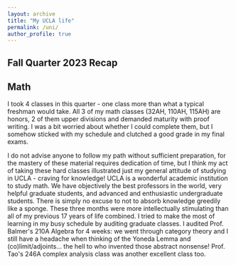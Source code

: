```yaml
---
layout: archive
title: "My UCLA life"
permalink: /uni/
author_profile: true
---
```


Fall Quarter 2023 Recap
------
Math
---
I took 4 classes in this quarter - one class more than what a typical freshman would take. All 3 of my math classes (32AH, 110AH, 115AH) are honors, 2 of them upper divisions and demanded maturity with proof writing. I was a bit worried about whether I could complete them, but I somehow sticked with my schedule and clutched a good grade in my final exams.

I do not advise anyone to follow my path without sufficient preparation, for the mastery of these material requires dedication of time, but I think my act of taking these hard classes illustrated just my general attitude of studying in UCLA - craving for knowledge! UCLA is a wonderful academic institution to study math. We have objectively the best professors in the world, very helpful graduate students, and advanced and enthusiastic undergraduate students. There is simply no excuse to not to absorb knowledge greedily like a sponge. These three months were more intellectually stimulating than all of my previous 17 years of life combined. I tried to make the most of learning in my busy schedule by auditing graduate classes. I audited Prof. Balmer's 210A Algebra for 4 weeks: we went through category theory and I still have a headache when thinking of the Yoneda Lemma and (co)limit/adjoints... the hell to who invented those abstract nonsense! Prof. Tao's 246A complex analysis class was another excellent class too.
